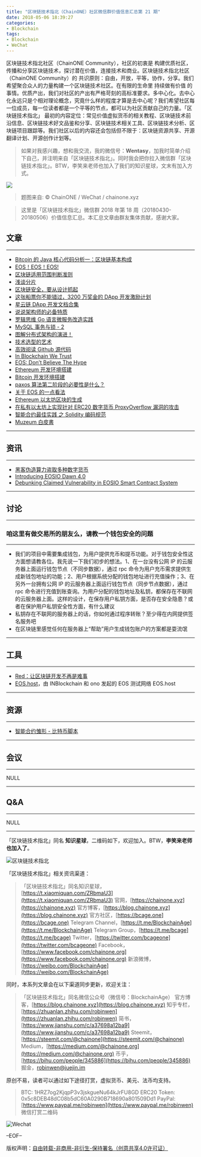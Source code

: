 ```yaml
---
title: "区块链技术指北（ChainONE）社区微信群价值信息汇总第 21 期"
date: 2018-05-06 18:39:27
categories:
- Blockchain
tags:
- Blockchain
- WeChat
---
```

区块链技术指北社区（ChainONE Community），社区的初衷是 构建优质社区，传播和分享区块链技术，探讨潜在价值，连接技术和商业。区块链技术指北社区（ChainONE Community）的 共识原则：自由，开放，平等，协作，分享。我们希望聚合众人的力量构建一个区块链技术社区。在有限的生命里 持续做有价值 的事情。优质产出，我们对社区的产出有严格苛刻的高标准要求。多中心化。去中心化永远只是个相对理论概念，究竟什么样的程度才算是去中心呢？我们希望社区每一位成员，每一位读者都是一个平等的节点，都可以为社区贡献自己的力量。「区块链技术指北」 最初的内容定位：常见价值虚拟货币的相关教程、区块链技术前沿信息、区块链技术好文品鉴和分享、区块链技术相关工具、区块链技术分析、区块链项目跟踪等。我们社区以后的内容还会包括但不限于：区块链资源共享、开源翻译计划、开源创作计划等。
<!-- more -->

> 如果对我感兴趣，想和我交流，我的微信号：**Wentasy**，加我时简单介绍下自己，并注明来自「区块链技术指北」。同时我会把你拉入微信群「区块链技术指北」。BTW，李笑来老师也加入了我们的知识星球，文末有加入方式。

![](https://i.imgur.com/EFxCQjC.png)

> 题图来自: © ChainONE / WeChat / chainone.xyz

> 这里是「区块链技术指北」微信群 2018 年第 18 周（20180430-20180506）价值信息汇总。本汇总文章由群友集体贡献，感谢大家。

## 文章
***

* [Bitcoin 的 Java 核心代码分析一：区块链基本构成](http://www.birdboy.cn/blog?p=30)
* [EOS！EOS！EOS!](https://mp.weixin.qq.com/s/s0FZ4NZOObURtLeO8XWF1Q)
* [区块链适用范围判断准则](https://mp.weixin.qq.com/s/yY6ky3VmHjRD8Ki3lc9kOg)
* [浅谈分片](https://mp.weixin.qq.com/s/eD-O1P_SAN5n8NGqX3ldCQ)
* [区块链安全，要从设计抓起](https://mp.weixin.qq.com/s/wcPvif7YJ4i7qF_U4Wn3-g)
* [这张船票你不能错过，3200 万奖金的 DApp 开发激励计划](https://mp.weixin.qq.com/s/nhkmfPC6i2zbZkn3yBtzVg)
* [星云链 DApp 开发文档合集](https://mp.weixin.qq.com/s/LSYLlLRUO-LEin27kjBE8Q)
* [说说架构师的必备特质](https://bcage.one/d/349-architecture)
* [罗辑思维 Go 语言微服务改造实践](https://bcage.one/d/350-go)
* [MySQL 事务与锁 - 2](https://bcage.one/d/351-mysql-2)
* [图解分布式架构的演进！](https://bcage.one/d/353-distributed)
* [技术选型的艺术](https://bcage.one/d/354-technology)
* [高效阅读 Github 源代码](https://bcage.one/d/355-github)
* [In Blockchain We Trust](https://bcage.one/d/356-in-blockchain-we-trust)
* [EOS: Don’t Believe The Hype](https://bcage.one/d/357-eos-don-t-believe-the-hype)
* [Ethereum 开发环境搭建](https://bcage.one/d/358-ethereum)
* [Bitcoin 开发环境搭建](https://bcage.one/d/359-bitcoin)
* [paxos 算法第二阶段的必要性是什么？](https://bcage.one/d/360-paxos)
* [关于 EOS 的一点看法](https://bcage.one/d/361-eos)
* [Ethereum 以太坊区块的生成](https://bcage.one/d/362-ethereum)
* [在私有以太坊上实现针对 ERC20 数字货币 ProxyOverflow 漏洞的攻击](https://bcage.one/d/363-erc20-proxyoverflow)
* [智能合约最佳实践 之 Solidity 编码规范](https://bcage.one/d/367-solidity)
* [Muzeum 白皮書](https://bcage.one/d/368-muzeum)

***

## 资讯
***

* [黑客伪造算力盗取多种数字货币](https://bcage.one/d/364-hacker)
* [Introducing EOSIO Dawn 4.0](https://bcage.one/d/365-introducing-eosio-dawn-4-0)
* [Debunking Claimed Vulnerability in EOSIO Smart Contract System](https://bcage.one/d/366-debunking-claimed-vulnerability-in-eosio-smart-contract-system)

***

## 讨论
***

### 咱这里有做交易所的朋友么，请教一个钱包安全的问题
***

* 我们的项目中需要集成钱包，为用户提供充币和提币功能。对于钱包安全性这方面想请教各位。我先说一下我们初步的想法。1、在一台没有公网 IP 的云服务器上面运行钱包节点（不同步数据），通过 rpc 命令为用户充币需求提供生成新钱包地址的功能；2、用户根据系统分配的钱包地址进行充值操作；3、在另外一台拥有公网 IP 的云服务器上面运行钱包节点（同步节点数据），通过 rpc 命令进行充值到账查询。为用户分配的钱包地址及私钥，都保存在不联网的云服务器上面。这样的设计，在保存用户私钥方面，是否存在安全隐患？或者在保护用户私钥安全性方面，有什么建议
* 私钥存在不联网的服务器上的话，你如何通过程序转账？至少得在内网提供签名服务吧
* 在区块链里感觉任何在服务器上“帮助”用户生成钱包账户的方案都是耍流氓

***

## 工具
***

* [Red：让区块链开发不再是难事](https://bcage.one/d/352-red)
* [EOS.host](https://eos.live/detail/198)，由 INBlockchain 和 ono 发起的 EOS 测试网络 EOS.host

***

## 资源
***

* [智能合约雏形 - 比特币脚本](https://www.bilibili.com/video/av22693233)

***

## 会议
***

NULL

***

## Q&A
***

NULL

***

「区块链技术指北」同名 **知识星球**，二维码如下，欢迎加入。BTW，**李笑来老师也加入了**。

![区块链技术指北](https://i.imgur.com/RBmpxTL.png)

「区块链技术指北」相关资讯渠道：

> 「区块链技术指北」同名知识星球，[https://t.xiaomiquan.com/ZRbmaU3](https://t.xiaomiquan.com/ZRbmaU3)
> 官网，[https://chainone.xyz](https://chainone.xyz)
> 官方博客，[https://blog.chainone.xyz](https://blog.chainone.xyz)
> 官方社区，[https://bcage.one](https://bcage.one)
> Telegram Channel，[https://t.me/BlockchainAge](https://t.me/BlockchainAge)
> Telegram Group，[https://t.me/bcage](https://t.me/bcage)
> Twitter，[https://twitter.com/bcageone](https://twitter.com/bcageone)
> Facebook，[https://www.facebook.com/chainone.org](https://www.facebook.com/chainone.org)
> 新浪微博，[https://weibo.com/BlockchainAge](https://weibo.com/BlockchainAge)

同时，本系列文章会在以下渠道同步更新，欢迎关注：

> 「区块链技术指北」同名微信公众号（微信号：BlockchainAge）
> 官方博客，[https://blog.chainone.xyz](https://blog.chainone.xyz)
> 知乎专栏，[https://zhuanlan.zhihu.com/robinwen](https://zhuanlan.zhihu.com/robinwen)
> 简书，[https://www.jianshu.com/c/a37698a12ba9](https://www.jianshu.com/c/a37698a12ba9)
> Steemit，[https://steemit.com/@chainone](https://steemit.com/@chainone)
> Medium，[https://medium.com/@chainone.org](https://medium.com/@chainone.org)
> 币乎，[https://bihu.com/people/345886](https://bihu.com/people/345886)
> 掘金，[robinwen@juejin.im](https://juejin.im/user/5673ccae60b2260ee435f89a/posts)

原创不易，读者可以通过如下途径打赏，虚拟货币、美元、法币均支持。

> BTC: 1HRZ7og2KjqpP3v3jskgueNu64kJrFU8GD
> ERC20 Token: 0x5c8DEB48dC08b5dC60A0290B718690a801509Dd1
> PayPal: [https://www.paypal.me/robinwen](https://www.paypal.me/robinwen)
> 微信打赏二维码

![Wechat](https://i.imgur.com/hKyy9lI.jpg)

–EOF–

版权声明：[自由转载-非商用-非衍生-保持署名（创意共享4.0许可证）](http://creativecommons.org/licenses/by-nc-nd/4.0/deed.zh)